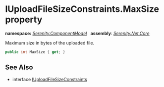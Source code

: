 # IUploadFileSizeConstraints.MaxSize property
**namespace:** *[Serenity.ComponentModel](../../README.md#serenity.componentmodel-namespace)*   **assembly**: *[Serenity.Net.Core](../../README.md)*

Maximum size in bytes of the uploaded file.

```csharp
public int MaxSize { get; }
```

## See Also

* interface [IUploadFileSizeConstraints](../IUploadFileSizeConstraints.md)